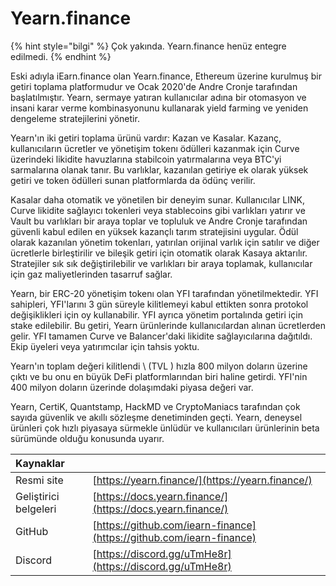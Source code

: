 # Yearn.finance

{% hint style="bilgi" %}
Çok yakında. Yearn.finance henüz entegre edilmedi.
{% endhint %}

Eski adıyla iEarn.finance olan Yearn.finance, Ethereum üzerine kurulmuş bir getiri toplama platformudur ve Ocak 2020'de Andre Cronje tarafından başlatılmıştır. Yearn, sermaye yatıran kullanıcılar adına bir otomasyon ve insani karar verme kombinasyonunu kullanarak yield farming ve yeniden dengeleme stratejilerini yönetir.

Yearn'ın iki getiri toplama ürünü vardır: Kazan ve Kasalar. Kazanç, kullanıcıların ücretler ve yönetişim tokenı ödülleri kazanmak için Curve üzerindeki likidite havuzlarına stabilcoin yatırmalarına veya BTC'yi sarmalarına olanak tanır. Bu varlıklar, kazanılan getiriye ek olarak yüksek getiri ve token ödülleri sunan platformlarda da ödünç verilir.

Kasalar daha otomatik ve yönetilen bir deneyim sunar. Kullanıcılar LINK, Curve likidite sağlayıcı tokenleri veya stablecoins gibi varlıkları yatırır ve Vault bu varlıkları bir araya toplar ve topluluk ve Andre Cronje tarafından güvenli kabul edilen en yüksek kazançlı tarım stratejisini uygular. Ödül olarak kazanılan yönetim tokenları, yatırılan orijinal varlık için satılır ve diğer ücretlerle birleştirilir ve bileşik getiri için otomatik olarak Kasaya aktarılır. Stratejiler sık sık değiştirilebilir ve varlıkları bir araya toplamak, kullanıcılar için gaz maliyetlerinden tasarruf sağlar.

Yearn, bir ERC-20 yönetişim tokenı olan YFI tarafından yönetilmektedir. YFI sahipleri, YFI'larını 3 gün süreyle kilitlemeyi kabul ettikten sonra protokol değişiklikleri için oy kullanabilir. YFI ayrıca yönetim portalında getiri için stake edilebilir. Bu getiri, Yearn ürünlerinde kullanıcılardan alınan ücretlerden gelir. YFI tamamen Curve ve Balancer'daki likidite sağlayıcılarına dağıtıldı. Ekip üyeleri veya yatırımcılar için tahsis yoktu.

Yearn'ın toplam değeri kilitlendi \ (TVL \) hızla 800 milyon doların üzerine çıktı ve bu onu en büyük DeFi platformlarından biri haline getirdi. YFI'nin 400 milyon doların üzerinde dolaşımdaki piyasa değeri var.

Yearn, CertiK, Quantstamp, HackMD ve CryptoManiacs tarafından çok sayıda güvenlik ve akıllı sözleşme denetiminden geçti. Yearn, deneysel ürünleri çok hızlı piyasaya sürmekle ünlüdür ve kullanıcıları ürünlerinin beta sürümünde olduğu konusunda uyarır.

| Kaynaklar             |                                                                      |
|:--------------------- |:-------------------------------------------------------------------- |
| Resmi site            | [https://yearn.finance/](https://yearn.finance/)                     |
| Geliştirici belgeleri | [https://docs.yearn.finance/](https://docs.yearn.finance/)           |
| GitHub                | [https://github.com/iearn-finance](https://github.com/iearn-finance) |
| Discord               | [https://discord.gg/uTmHe8r](https://discord.gg/uTmHe8r)             |

